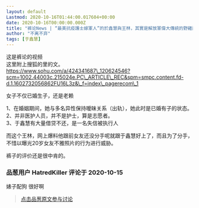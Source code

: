```yaml
---
layout: default
Lastmod: 2020-10-16T01:44:00.017604+00:00
date: 2020-10-16T00:00:00.000Z
title: "裤论News | “最美抗疫護士嫁軍人”的於鑫慧與王林，其實是解放軍偉大傳統的野雞配色狼"
author: "不离不弃"
tags: [于鑫慧]
---
```


这是裤论的视频  
这里附上搜狐的里的文。  
https://www.sohu.com/a/424341687\_120624546?scm=1002.44003c.215024e.PC\_ARTICLE\_REC&spm=smpc.content.fd-d.1.1602732056862FU16L3z&\_f=index\_pagerecom\_1  
  
女子不仅已婚生子，还是老赖  
  
1、在婚姻期间，她与多名异性保持暧昧关系（出轨），她此时是已婚有子的状态。  
2、并非医护人员，并不是护士，算是志愿者。  
3、于鑫慧有大量借贷不还，是一名失信被执行人  
  
  
而这个王林，网上爆料他跟前女友还没分手呢就跟于鑫慧好上了，而且为了分手，不惜以曝光20岁女友不雅照片的行为进行威胁。  
  
裤子的评价还是很中肯的。

            
### 品葱用户 **HatredKiller** 评论于 2020-10-15
        
婊子配狗 很好啊
        






> [点击品葱原文参与讨论](https://pincong.rocks/video/3183)

